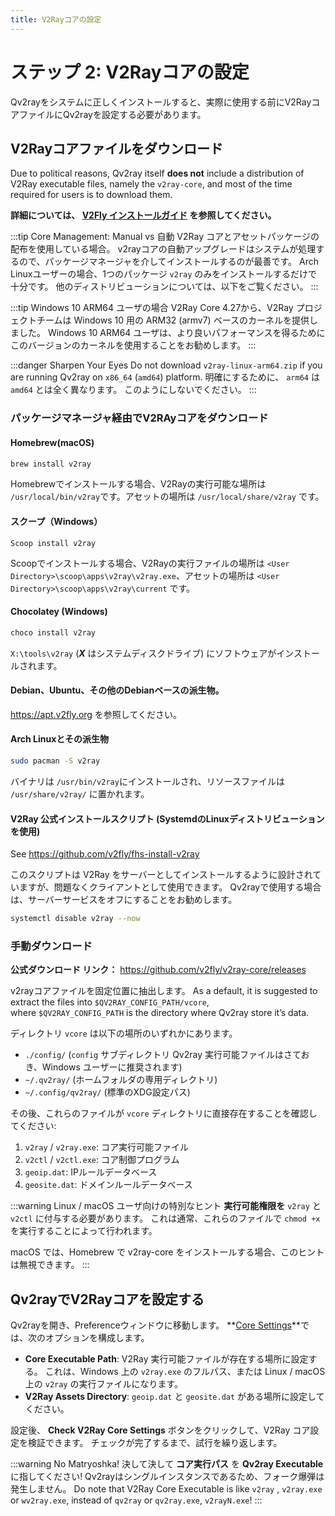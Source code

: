 ```yaml
---
title: V2Rayコアの設定
---
```


# ステップ 2: V2Rayコアの設定

Qv2rayをシステムに正しくインストールすると、実際に使用する前にV2RayコアファイルにQv2rayを設定する必要があります。

## V2Rayコアファイルをダウンロード

Due to political reasons, Qv2ray itself **does not** include a distribution of V2Ray executable files, namely the `v2ray-core`, and most of the time required for users is to download them.

**詳細については、 [V2Fly インストールガイド](https://www.v2fly.org/guide/install.html) を参照してください。**

:::tip Core Management: Manual vs 自動 V2Ray コアとアセットパッケージの配布を使用している場合。 v2rayコアの自動アップグレードはシステムが処理するので、パッケージマネージャを介してインストールするのが最善です。 Arch Linuxユーザーの場合、1つのパッケージ `v2ray` のみをインストールするだけで十分です。 他のディストリビューションについては、以下をご覧ください。 :::

:::tip Windows 10 ARM64 ユーザの場合 V2Ray Core 4.27から、V2Ray プロジェクトチームは Windows 10 用の ARM32 (armv7) ベースのカーネルを提供しました。 Windows 10 ARM64 ユーザは、より良いパフォーマンスを得るためにこのバージョンのカーネルを使用することをお勧めします。 :::

:::danger Sharpen Your Eyes Do not download `v2ray-linux-arm64.zip` if you are running Qv2ray on `x86_64` (`amd64`) platform. 明確にするために、 `arm64` は `amd64` とは全く異なります。 このようにしないでください。 :::

### パッケージマネージャ経由でV2RAyコアをダウンロード

#### Homebrew(macOS)

```bash
brew install v2ray
```

Homebrewでインストールする場合、V2Rayの実行可能な場所は `/usr/local/bin/v2ray`です。アセットの場所は `/usr/local/share/v2ray` です。

#### スクープ（Windows）

```pwsh
Scoop install v2ray
```

Scoopでインストールする場合、V2Rayの実行ファイルの場所は `<User Directory>\scoop\apps\v2ray\v2ray.exe`、アセットの場所は `<User Directory>\scoop\apps\v2ray\current` です。

#### Chocolatey (Windows)

```cmd
choco install v2ray
```

`X:\tools\v2ray` (**_X_** はシステムディスクドライブ) にソフトウェアがインストールされます。

#### Debian、Ubuntu、その他のDebianベースの派生物。

<https://apt.v2fly.org> を参照してください。

#### Arch Linuxとその派生物

```bash
sudo pacman -S v2ray
```

バイナリは `/usr/bin/v2ray`にインストールされ、リソースファイルは `/usr/share/v2ray/` に置かれます。

#### V2Ray 公式インストールスクリプト (SystemdのLinuxディストリビューションを使用)

See <https://github.com/v2fly/fhs-install-v2ray>

このスクリプトは V2Ray をサーバーとしてインストールするように設計されていますが、問題なくクライアントとして使用できます。 Qv2rayで使用する場合は、サーバーサービスをオフにすることをお勧めします。

```bash
systemctl disable v2ray --now
```

### 手動ダウンロード

**公式ダウンロード リンク：** <https://github.com/v2fly/v2ray-core/releases>

v2rayコアファイルを固定位置に抽出します。 As a default, it is suggested to extract the files into `$QV2RAY_CONFIG_PATH/vcore`, where `$QV2RAY_CONFIG_PATH` is the directory where Qv2ray store it’s data.

ディレクトリ `vcore` は以下の場所のいずれかにあります。

- `./config/` (`config` サブディレクトリ Qv2ray 実行可能ファイルはさておき、Windows ユーザーに推奨されます)
- `~/.qv2ray/` (ホームフォルダの専用ディレクトリ)
- `~/.config/qv2ray/` (標準のXDG設定パス)

その後、これらのファイルが `vcore` ディレクトリに直接存在することを確認してください:

1. `v2ray` / `v2ray.exe`: コア実行可能ファイル
2. `v2ctl` / `v2ctl.exe`: コア制御プログラム
3. `geoip.dat`: IPルールデータベース
4. `geosite.dat`: ドメインルールデータベース

:::warning Linux / macOS ユーザ向けの特別なヒント **実行可能権限を** `v2ray` と `v2ctl` に付与する必要があります。 これは通常、これらのファイルで `chmod +x` を実行することによって行われます。

macOS では、Homebrew で v2ray-core をインストールする場合、このヒントは無視できます。 :::

## Qv2rayでV2Rayコアを設定する

Qv2rayを開き、Preferenceウィンドウに移動します。 **[Core Settings](qv2ray://open/preference/kernel)**では、次のオプションを構成します。

- **Core Executable Path**: V2Ray 実行可能ファイルが存在する場所に設定する。 これは、Windows 上の `v2ray.exe` のフルパス、または Linux / macOS 上の `v2ray` の実行ファイルになります。
- **V2Ray Assets Directory**: `geoip.dat` と `geosite.dat` がある場所に設定してください。

設定後、 **Check V2Ray Core Settings** ボタンをクリックして、V2Ray コア設定を検証できます。 チェックが完了するまで、試行を繰り返します。

:::warning No Matryoshka! 決して決して **コア実行パス** を **Qv2ray Executable**に指してください! Qv2rayはシングルインスタンスであるため、フォーク爆弾は発生しません。 Do note that V2Ray Core Executable is like `v2ray` , `v2ray.exe` or `wv2ray.exe`, instead of `qv2ray` or `qv2ray.exe`, `v2rayN.exe`! :::
